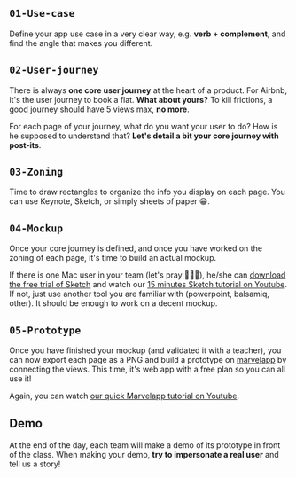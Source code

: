 ## `01-Use-case`

Define your app use case in a very clear way, e.g. **verb + complement**, and find the angle that makes you different.

## `02-User-journey`

There is always **one core user journey** at the heart of a product. For Airbnb, it's the user journey to book a flat. **What about yours?** To kill frictions, a good journey should have 5 views max, **no more**.

For each page of your journey, what do you want your user to do? How is he supposed to understand that? **Let's detail a bit your core journey with post-its**.

## `03-Zoning`

Time to draw rectangles to organize the info you display on each page. You can use Keynote, Sketch, or simply sheets of paper 😁.

## `04-Mockup`

Once your core journey is defined, and once you have worked on the zoning of each page, it's time to build an actual mockup.

If there is one Mac user in your team (let's pray 🙏🙏🙏), he/she can [download the free trial of Sketch](https://www.sketchapp.com/) and watch our [15 minutes Sketch tutorial on Youtube](https://www.youtube.com/watch?v=zR-6RW3kHyM). If not, just use another tool you are familiar with (powerpoint, balsamiq, other). It should be enough to work on a decent mockup.

## `05-Prototype`

Once you have finished your mockup (and validated it with a teacher), you can now export each page as a PNG and build a prototype on [marvelapp](https://marvelapp.com/) by connecting the views. This time, it's web app with a free plan so you can all use it!

Again, you can watch [our quick Marvelapp tutorial on Youtube](https://www.youtube.com/watch?v=MFIlW68giDY).

## Demo

At the end of the day, each team will make a demo of its prototype in front of the class. When making your demo, **try to impersonate a real user** and tell us a story!
